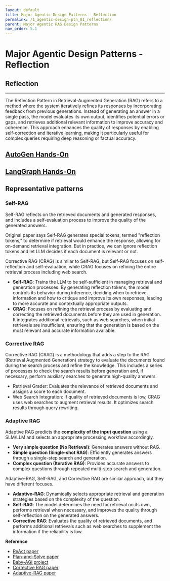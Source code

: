 ```yaml
---
layout: default
title: Major Agentic Design Patterns - Reflection 
permalink: /1_agentic-design-ptn_01_reflection/
parent: Major Agentic RAG Design Patterns 
nav_order: 5.1
---
```


# Major Agentic Design Patterns - Reflection 

## Reflection
---

The Reflection Pattern in Retrieval-Augmented Generation (RAG) refers to a method where the system iteratively refines its responses by incorporating feedback from previous generations. Instead of generating an answer in a single pass, the model evaluates its own output, identifies potential errors or gaps, and retrieves additional relevant information to improve accuracy and coherence. This approach enhances the quality of responses by enabling self-correction and iterative learning, making it particularly useful for complex queries requiring deep reasoning or factual accuracy.

## [AutoGen Hands-On](./AutoGen)

## [LangGraph Hands-On](./LangGraph)

## Representative patterns

### Self-RAG

Self-RAG reflects on the retrieved documents and generated responses, and includes a self-evaluation process to improve the quality of the generated answers.

Original paper says Self-RAG generates special tokens, termed "reflection tokens," to determine if retrieval would enhance the response, allowing for on-demand retrieval integration. 
But in practice, we can ignore reflection tokens and let LLM decides if each document is relevant or not.

Corrective RAG (CRAG) is similar to Self-RAG, but Self-RAG focuses on self-reflection and self-evaluation, while CRAG focuses on refining the entire retrieval process including web search.

- **Self-RAG**: Trains the LLM to be self-sufficient in managing retrieval and generation processes. By generating reflection tokens, the model controls its behavior during inference, deciding when to retrieve information and how to critique and improve its own responses, leading to more accurate and contextually appropriate outputs. 
- **CRAG**: Focuses on refining the retrieval process by evaluating and correcting the retrieved documents before they are used in generation. It integrates additional retrievals, such as web searches, when initial retrievals are insufficient, ensuring that the generation is based on the most relevant and accurate information available.

### Corrective RAG

Corrective RAG (CRAG) is a methodology that adds a step to the RAG (Retrieval Augmented Generation) strategy to evaluate the documents found during the search process and refine the knowledge. This includes a series of processes to check the search results before generation and, if necessary, perform auxiliary searches to generate high-quality answers.

- Retrieval Grader: Evaluates the relevance of retrieved documents and assigns a score to each document.
- Web Search Integration: If quality of retrieved documents is low, CRAG uses web searches to augment retrieval results. It optimizes search results through query rewriting.

### Adaptive RAG
Adaptive RAG predicts the **complexity of the input question** using a SLM/LLM and selects an appropriate processing workflow accordingly.

- **Very simple question (No Retrieval)**: Generates answers without RAG.
- **Simple question (Single-shot RAG)**: Efficiently generates answers through a single-step search and generation.
- **Complex question (Iterative RAG)**: Provides accurate answers to complex questions through repeated multi-step search and generation.

Adaptive-RAG, Self-RAG, and Corrective RAG are similar approach, but they have different focuses.

- **Adaptive-RAG**: Dynamically selects appropriate retrieval and generation strategies based on the complexity of the question.
- **Self-RAG**: The model determines the need for retrieval on its own, performs retrieval when necessary, and improves the quality through self-reflection on the generated answers.
- **Corrective RAG**: Evaluates the quality of retrieved documents, and performs additional retrievals such as web searches to supplement the information if the reliability is low.

**Reference**
- [ReAct paper](https://arxiv.org/abs/2210.03629)
- [Plan-and-Solve paper](https://arxiv.org/abs/2305.04091)
- [Baby-AGI project](https://github.com/yoheinakajima/babyagi)  
- [Corrective RAG paper](https://arxiv.org/pdf/2401.15884)  
- [Adaptive-RAG paper](https://arxiv.org/abs/2403.14403)  

